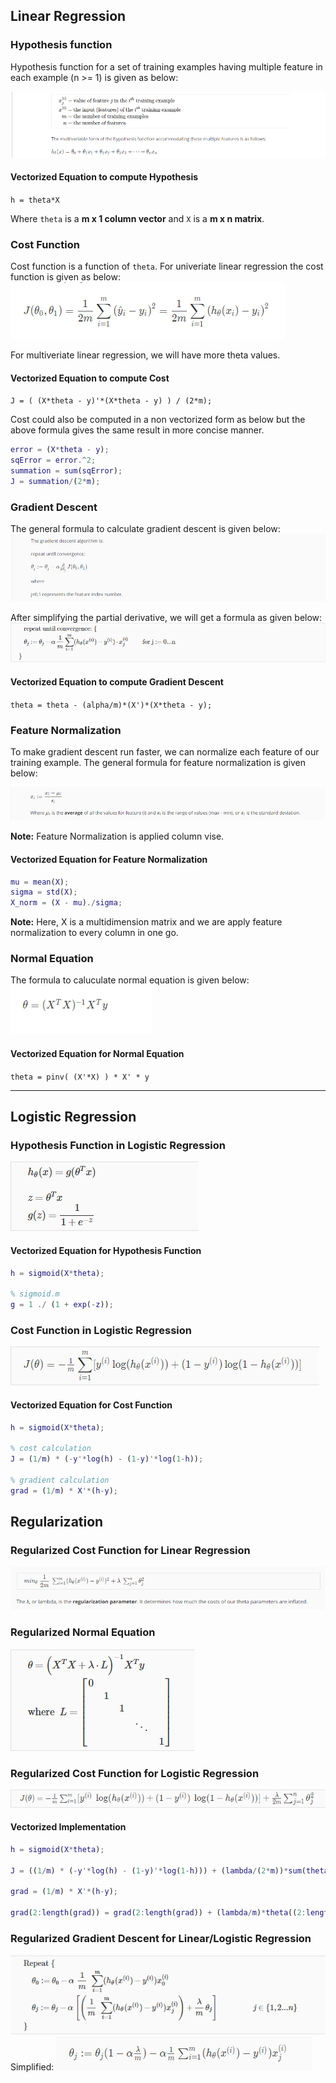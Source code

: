 ## Linear Regression

### Hypothesis function

Hypothesis function for a set of training examples having multiple feature in each example (n >= 1) is given as below:

![Hypothesis function](/images/img24.png)

#### Vectorized Equation to compute Hypothesis

`h = theta*X`

Where `theta` is a **m x 1 column vector** and `X` is a **m x n matrix**.

### Cost Function

Cost function is a function of `theta`. For univeriate linear regression the cost function is given as below:
![Cost function](/images/img25.png)

For multiveriate linear regression, we will have more theta values.

#### Vectorized Equation to compute Cost

`J = ( (X*theta - y)'*(X*theta - y) ) / (2*m);`

Cost could also be computed in a non vectorized form as below but the above formula gives the same result in more concise manner.

```matlab
error = (X*theta - y);
sqError = error.^2;
summation = sum(sqError);
J = summation/(2*m);
```

### Gradient Descent

The general formula to calculate gradient descent is given below:
![Gradient Descent](/images/img26.png)

After simplifying the partial derivative, we will get a formula as given below:
![Gradient Descent Simplified](/images/img27.png)

#### Vectorized Equation to compute Gradient Descent

`theta = theta - (alpha/m)*(X')*(X*theta - y);`

### Feature Normalization

To make gradient descent run faster, we can normalize each feature of our training example. The general formula for feature normalization is given below:

![Feature Normalization](/images/img28.png)

**Note:** Feature Normalization is applied column vise.

#### Vectorized Equation for Feature Normalization

```matlab
mu = mean(X);
sigma = std(X);
X_norm = (X - mu)./sigma;
```

**Note:** Here, X is a multidimension matrix and we are apply feature normalization to every column in one go.

### Normal Equation

The formula to caluculate normal equation is given below:
</br>
![Normal Equation](/images/img29.png)

#### Vectorized Equation for Normal Equation

`theta = pinv( (X'*X) ) * X' * y`

---

## Logistic Regression

### Hypothesis Function in Logistic Regression

![Hypothesis Logistic Regression](/images/img46.png)

#### Vectorized Equation for Hypothesis Function

```matlab
h = sigmoid(X*theta);

% sigmoid.m
g = 1 ./ (1 + exp(-z));
```

### Cost Function in Logistic Regression

![Cost Function Logistic Regression](/images/img47.png)

#### Vectorized Equation for Cost Function

```matlab
h = sigmoid(X*theta);

% cost calculation
J = (1/m) * (-y'*log(h) - (1-y)'*log(1-h));

% gradient calculation
grad = (1/m) * X'*(h-y);
```

## Regularization

### Regularized Cost Function for Linear Regression

![Regularized CF for LR](/images/img48.png)

### Regularized Normal Equation

![Regularized Normal Equation](/images/img51.png)

### Regularized Cost Function for Logistic Regression

![Regularized CF for Logistic Regression](/images/img52.png)

#### Vectorized Implementation
```matlab
h = sigmoid(X*theta);

J = ((1/m) * (-y'*log(h) - (1-y)'*log(1-h))) + (lambda/(2*m))*sum(theta(2:length(theta)).^2);

grad = (1/m) * X'*(h-y);

grad(2:length(grad)) = grad(2:length(grad)) + (lambda/m)*theta((2:length(theta)));
```

### Regularized Gradient Descent for Linear/Logistic Regression

![Regularized GD for LR](/images/img49.png)
</br>
Simplified: ![Simplifed Regularized GD](/images/img50.png)
